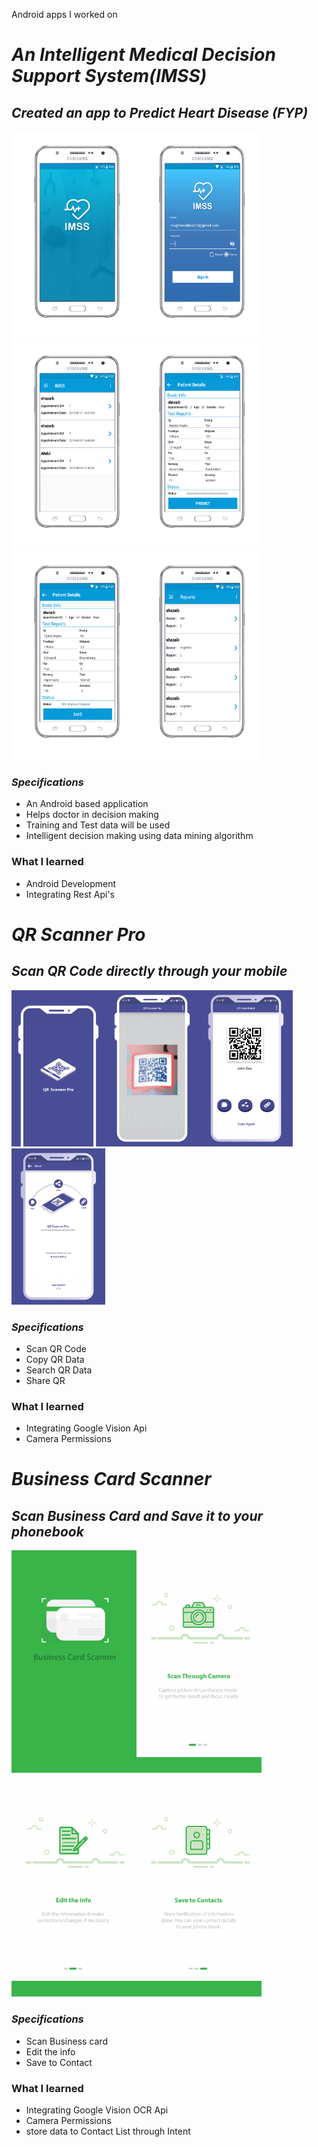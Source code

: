 Android apps I worked on
# *An Intelligent Medical Decision Support System(IMSS)* #

## *Created an app to Predict Heart Disease (FYP)* ##
<img src="https://github.com/zain-18/Android-Portfolio/blob/main/FYP/fyp_one.png" width="200"/><img src="https://github.com/zain-18/Android-Portfolio/blob/main/FYP/fyp_second.png" width="200"/><img src="https://github.com/zain-18/Android-Portfolio/blob/main/FYP/fyp_third.png" width="200"/><img src="https://github.com/zain-18/Android-Portfolio/blob/main/FYP/fyp_forth.png" width="200"/><img src="https://github.com/zain-18/Android-Portfolio/blob/main/FYP/fyp_fifth.png" width="200"/><img src="https://github.com/zain-18/Android-Portfolio/blob/main/FYP/fyp_sixth.png" width="200"/>

### *Specifications* ###

* An Android based application
* Helps doctor in decision making
* Training and Test data will be used
* Intelligent decision making using data mining algorithm

### What I learned ###
* Android Development
* Integrating Rest Api's

# *QR Scanner Pro* #

## *Scan QR Code directly through your mobile* ##
<img src="https://github.com/zain-18/Android-Portfolio/blob/main/QRcodescanner/app/src/main/res/drawable/qr_one.png" width="150"/><img src="https://github.com/zain-18/Android-Portfolio/blob/main/QRcodescanner/app/src/main/res/drawable/qr_two.png" width="150"/><img src="https://github.com/zain-18/Android-Portfolio/blob/main/QRcodescanner/app/src/main/res/drawable/qr_third.png" width="150"/><img src="https://github.com/zain-18/Android-Portfolio/blob/main/QRcodescanner/app/src/main/res/drawable/qr_forth.png" width="150"/>

### *Specifications* ###

* Scan QR Code
* Copy  QR Data
* Search QR Data
* Share QR


### What I learned ###
* Integrating Google Vision Api
* Camera Permissions

# *Business Card Scanner* #
## *Scan Business Card and Save it to your phonebook* ##
<img src="https://github.com/zain-18/Android-Portfolio/blob/main/business%20card%20scanner/app/src/main/res/drawable/business_one.png" width="200"/><img src="https://github.com/zain-18/Android-Portfolio/blob/main/business%20card%20scanner/app/src/main/res/drawable/business_two.png" width="200"/><img src="https://github.com/zain-18/Android-Portfolio/blob/main/business%20card%20scanner/app/src/main/res/drawable/business_third.png" width="200"/><img src="https://github.com/zain-18/Android-Portfolio/blob/main/business%20card%20scanner/app/src/main/res/drawable/business_forth.png" width="200"/>

### *Specifications* ###

* Scan Business card
* Edit the info 
* Save to Contact

### What I learned ###
* Integrating Google Vision OCR Api
* Camera Permissions
* store data to Contact List through Intent











